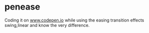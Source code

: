 # penease
Coding it on www.codepen.io while using the easing transition effects swing,linear and know the very difference.
